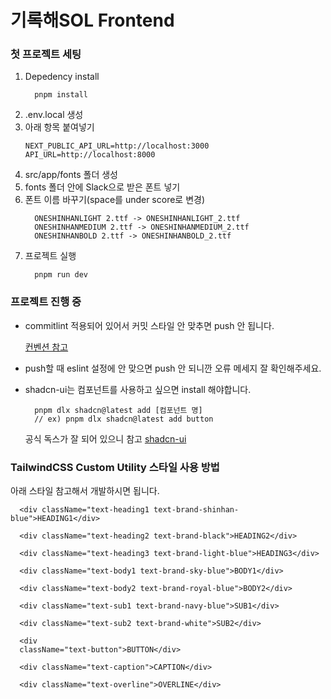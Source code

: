 # 기록해SOL Frontend

### 첫 프로젝트 세팅

1. Depedency install
    ```
      pnpm install
    ```
2. .env.local 생성
3. 아래 항목 붙여넣기
    ```
    NEXT_PUBLIC_API_URL=http://localhost:3000
    API_URL=http://localhost:8000
    ```
4. src/app/fonts 폴더 생성
5. fonts 폴더 안에 Slack으로 받은 폰트 넣기
6. 폰트 이름 바꾸기(space를 under score로 변경)
    ```
      ONESHINHANLIGHT 2.ttf -> ONESHINHANLIGHT_2.ttf
      ONESHINHANMEDIUM 2.ttf -> ONESHINHANMEDIUM_2.ttf
      ONESHINHANBOLD 2.ttf -> ONESHINHANBOLD_2.ttf
    ```
7. 프로젝트 실행
    ```
      pnpm run dev
    ```

### 프로젝트 진행 중

- commitlint 적용되어 있어서 커밋 스타일 안 맞추면 push 안 됩니다.

    [컨벤션 참고](https://www.npmjs.com/package/@commitlint/config-conventional)

- push할 때 eslint 설정에 안 맞으면 push 안 되니깐 오류 메세지 잘 확인해주세요.

- shadcn-ui는 컴포넌트를 사용하고 싶으면 install 해야합니다.
    ```
      pnpm dlx shadcn@latest add [컴포넌트 명]
      // ex) pnpm dlx shadcn@latest add button
    ```
    공식 독스가 잘 되어 있으니 참고
    [shadcn-ui](https://ui.shadcn.com/docs/installation/next)

### TailwindCSS Custom Utility 스타일 사용 방법

아래 스타일 참고해서 개발하시면 됩니다.

```
  <div className="text-heading1 text-brand-shinhan-blue">HEADING1</div>

  <div className="text-heading2 text-brand-black">HEADING2</div>

  <div className="text-heading3 text-brand-light-blue">HEADING3</div>

  <div className="text-body1 text-brand-sky-blue">BODY1</div>

  <div className="text-body2 text-brand-royal-blue">BODY2</div>

  <div className="text-sub1 text-brand-navy-blue">SUB1</div>

  <div className="text-sub2 text-brand-white">SUB2</div>

  <div
  className="text-button">BUTTON</div>

  <div className="text-caption">CAPTION</div>

  <div className="text-overline">OVERLINE</div>
```
